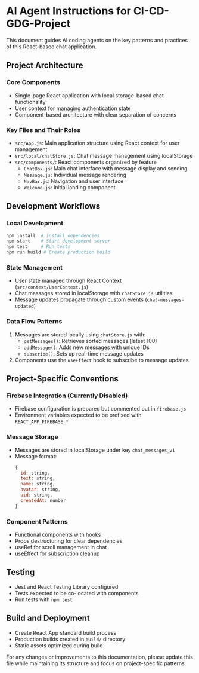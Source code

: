 # AI Agent Instructions for CI-CD-GDG-Project

This document guides AI coding agents on the key patterns and practices of this React-based chat application.

## Project Architecture

### Core Components
- Single-page React application with local storage-based chat functionality
- User context for managing authentication state
- Component-based architecture with clear separation of concerns

### Key Files and Their Roles
- `src/App.js`: Main application structure using React context for user management
- `src/local/chatStore.js`: Chat message management using localStorage
- `src/components/`: React components organized by feature
  - `ChatBox.js`: Main chat interface with message display and sending
  - `Message.js`: Individual message rendering
  - `NavBar.js`: Navigation and user interface
  - `Welcome.js`: Initial landing component

## Development Workflows

### Local Development
```bash
npm install  # Install dependencies
npm start    # Start development server
npm test     # Run tests
npm run build # Create production build
```

### State Management
- User state managed through React Context (`src/context/UserContext.js`)
- Chat messages stored in localStorage with `chatStore.js` utilities
- Message updates propagate through custom events (`chat-messages-updated`)

### Data Flow Patterns
1. Messages are stored locally using `chatStore.js` with:
   - `getMessages()`: Retrieves sorted messages (latest 100)
   - `addMessage()`: Adds new messages with unique IDs
   - `subscribe()`: Sets up real-time message updates
2. Components use the `useEffect` hook to subscribe to message updates

## Project-Specific Conventions

### Firebase Integration (Currently Disabled)
- Firebase configuration is prepared but commented out in `firebase.js`
- Environment variables expected to be prefixed with `REACT_APP_FIREBASE_*`

### Message Storage
- Messages are stored in localStorage under key `chat_messages_v1`
- Message format:
  ```javascript
  {
    id: string,
    text: string,
    name: string,
    avatar: string,
    uid: string,
    createdAt: number
  }
  ```

### Component Patterns
- Functional components with hooks
- Props destructuring for clear dependencies
- useRef for scroll management in chat
- useEffect for subscription cleanup

## Testing
- Jest and React Testing Library configured
- Tests expected to be co-located with components
- Run tests with `npm test`

## Build and Deployment
- Create React App standard build process
- Production builds created in `build/` directory
- Static assets optimized during build

For any changes or improvements to this documentation, please update this file while maintaining its structure and focus on project-specific patterns.